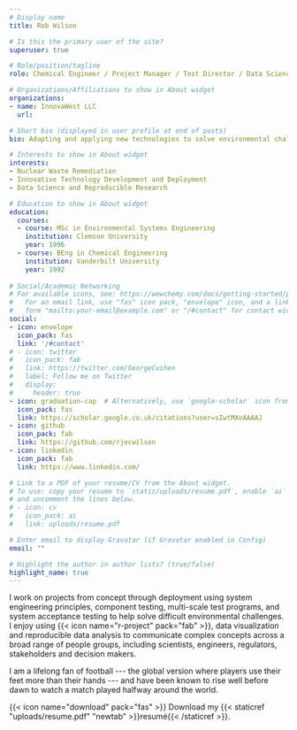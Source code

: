 ```yaml
---
# Display name
title: Rob Wilson

# Is this the primary user of the site?
superuser: true

# Role/position/tagline
role: Chemical Engineer / Project Manager / Test Director / Data Science Aficionado

# Organizations/Affiliations to show in About widget
organizations:
- name: InnovaWest LLC
  url: 

# Short bio (displayed in user profile at end of posts)
bio: Adapting and applying new technologies to solve environmental challenges.

# Interests to show in About widget
interests:
- Nuclear Waste Remediation
- Innovative Technology Development and Deployment
- Data Science and Reproducible Research

# Education to show in About widget
education:
  courses:
  - course: MSc in Environmental Systems Engineering
    institution: Clemson University
    year: 1996
  - course: BEng in Chemical Engineering
    institution: Vanderbilt University
    year: 1992
  
# Social/Academic Networking
# For available icons, see: https://wowchemy.com/docs/getting-started/page-builder/#icons
#   For an email link, use "fas" icon pack, "envelope" icon, and a link in the
#   form "mailto:your-email@example.com" or "/#contact" for contact widget.
social:
- icon: envelope
  icon_pack: fas
  link: '/#contact'
# - icon: twitter
#   icon_pack: fab
#   link: https://twitter.com/GeorgeCushen
#   label: Follow me on Twitter
#   display:
#     header: true
- icon: graduation-cap  # Alternatively, use `google-scholar` icon from `ai` icon pack
  icon_pack: fas
  link: https://scholar.google.co.uk/citations?user=sIwtMXoAAAAJ
- icon: github
  icon_pack: fab
  link: https://github.com/rjecwilson
- icon: linkedin
  icon_pack: fab
  link: https://www.linkedin.com/

# Link to a PDF of your resume/CV from the About widget.
# To use: copy your resume to `static/uploads/resume.pdf`, enable `ai` icons in `params.toml`,
# and uncomment the lines below.
# - icon: cv
#   icon_pack: ai
#   link: uploads/resume.pdf

# Enter email to display Gravatar (if Gravatar enabled in Config)
email: ""

# Highlight the author in author lists? (true/false)
highlight_name: true
---
```


I work on projects from concept through deployment using system engineering principles, component testing, multi-scale test programs, and system acceptance testing to help solve difficult environmental challenges. I enjoy using {{< icon name="r-project" pack="fab" >}}, data visualization and reproducible data analysis to communicate complex concepts across a broad range of people groups, including scientists, engineers, regulators, stakeholders and decision makers.

I am a lifelong fan of football --- the global version where players use their feet more than their hands --- and have been known to rise well before dawn to watch a match played halfway around the world.

{{< icon name="download" pack="fas" >}} Download my {{< staticref "uploads/resume.pdf" "newtab" >}}resumé{{< /staticref >}}.
